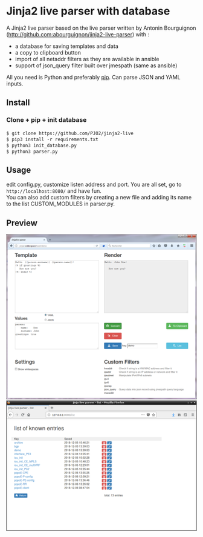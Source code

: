 # Jinja2 live parser with database

A Jinja2 live parser based on the live parser written by Antonin Bourguignon (http://github.com:abourguignon/jinja2-live-parser) with :
- a database for saving templates and data
- a copy to clipboard button
- import of all netaddr filters as they are available in ansible
- support of json_query filter built over jmespath (same as ansible)


All you need is Python and preferably [pip](https://pypi.python.org/pypi/pip). Can parse JSON and YAML inputs.


## Install

### Clone + pip + init database

    $ git clone https://github.com/PJO2/jinja2-live
    $ pip3 install -r requirements.txt
    $ python3 init_database.py
    $ python3 parser.py


## Usage
edit config.py, customize listen address and port.
You are all set, go to `http://localhost:8080/` and have fun.  
You can also add custom filters by creating a new file and adding its name to the list CUSTOM_MODULES in parser.py.


## Preview

![preview](preview.png)
![preview function list](preview-list.png)

